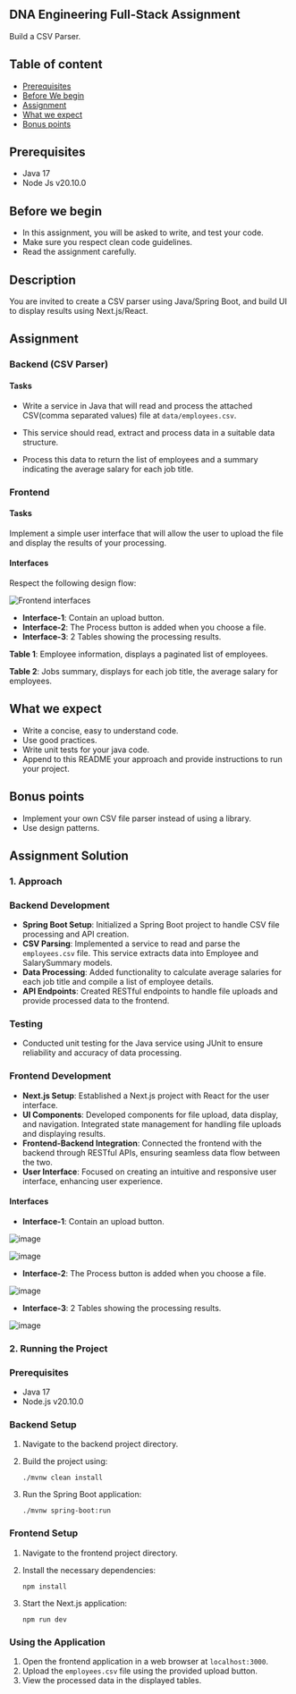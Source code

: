 ## DNA Engineering Full-Stack Assignment
Build a CSV Parser.

## Table of content
- [Prerequisites](#prerequisites)
- [Before We begin](#before-we-begin)
- [Assignment](#assignment)
- [What we expect](#what-we-expect)
- [Bonus points](#bonus-points)

## Prerequisites
- Java 17
- Node Js v20.10.0

## Before we begin
- In this assignment, you will be asked to write, and test your code.
- Make sure you respect clean code guidelines.
- Read the assignment carefully.

## Description
You are invited to create a CSV parser using Java/Spring Boot, and build UI to display results using Next.js/React.

## Assignment

### Backend (CSV Parser)

#### Tasks

- Write a service in Java that will read and process the attached CSV(comma separated values) file at `data/employees.csv`.

- This service should read, extract and process data in a suitable data structure.

- Process this data to return the list of employees and a summary indicating the average salary for each job title.

### Frontend

#### Tasks
Implement a simple user interface that will allow the user to upload the file and display the results of your processing.

#### Interfaces

Respect the following design flow:

![Frontend interfaces](./static/interfaces.png)

- **Interface-1**: Contain an upload button.
- **Interface-2**: The Process button is added when you choose a file.
- **Interface-3**: 2 Tables showing the processing results.

**Table 1**: Employee information, displays a paginated list of employees.

**Table 2**: Jobs summary, displays for each job title, the average salary for employees.

## What we expect
- Write a concise, easy to understand code.
- Use good practices.
- Write unit tests for your java code.
- Append to this README your approach and provide instructions to run your project.

## Bonus points
- Implement your own CSV file parser instead of using a library.
- Use design patterns.


## Assignment Solution 

### 1. Approach

### Backend Development
- **Spring Boot Setup**: Initialized a Spring Boot project to handle CSV file processing and API creation.
- **CSV Parsing**: Implemented a service to read and parse the `employees.csv` file. This service extracts data into Employee and SalarySummary models.
- **Data Processing**: Added functionality to calculate average salaries for each job title and compile a list of employee details.
- **API Endpoints**: Created RESTful endpoints to handle file uploads and provide processed data to the frontend.

### Testing
- Conducted unit testing for the Java service using JUnit to ensure reliability and accuracy of data processing.
  
### Frontend Development
- **Next.js Setup**: Established a Next.js project with React for the user interface.
- **UI Components**: Developed components for file upload, data display, and navigation. Integrated state management for handling file uploads and displaying results.
- **Frontend-Backend Integration**: Connected the frontend with the backend through RESTful APIs, ensuring seamless data flow between the two.
- **User Interface**: Focused on creating an intuitive and responsive user interface, enhancing user experience.

#### Interfaces 
- **Interface-1**: Contain an upload button.
  
![image](https://github.com/el-moudni-hicham/Full-Stack-Internship-Home-Assignment/assets/85403056/5fb9bdaf-fa2c-4200-bd0b-de9a34ea4282)

![image](https://github.com/el-moudni-hicham/Full-Stack-Internship-Home-Assignment/assets/85403056/f5d65d33-d695-4c90-85c9-6c1f123a0c1a)


- **Interface-2**: The Process button is added when you choose a file.

![image](https://github.com/el-moudni-hicham/Full-Stack-Internship-Home-Assignment/assets/85403056/20848d90-47a9-40a4-8797-be7574babf74)

- **Interface-3**: 2 Tables showing the processing results.

![image](https://github.com/el-moudni-hicham/Full-Stack-Internship-Home-Assignment/assets/85403056/0e8ea082-de2a-4146-8e3d-b3d1eea52999)

  
### 2. Running the Project

### Prerequisites
- Java 17
- Node.js v20.10.0

### Backend Setup
1. Navigate to the backend project directory.
2. Build the project using:
   
   ```
   ./mvnw clean install
   ```
   
3. Run the Spring Boot application:
   
   ```
   ./mvnw spring-boot:run
   ```

### Frontend Setup
1. Navigate to the frontend project directory.
2. Install the necessary dependencies:
   
   ```
   npm install
   ```
3. Start the Next.js application:
   
   ```
   npm run dev
   ```

### Using the Application

1. Open the frontend application in a web browser at `localhost:3000`.
2. Upload the `employees.csv` file using the provided upload button.
3. View the processed data in the displayed tables.
